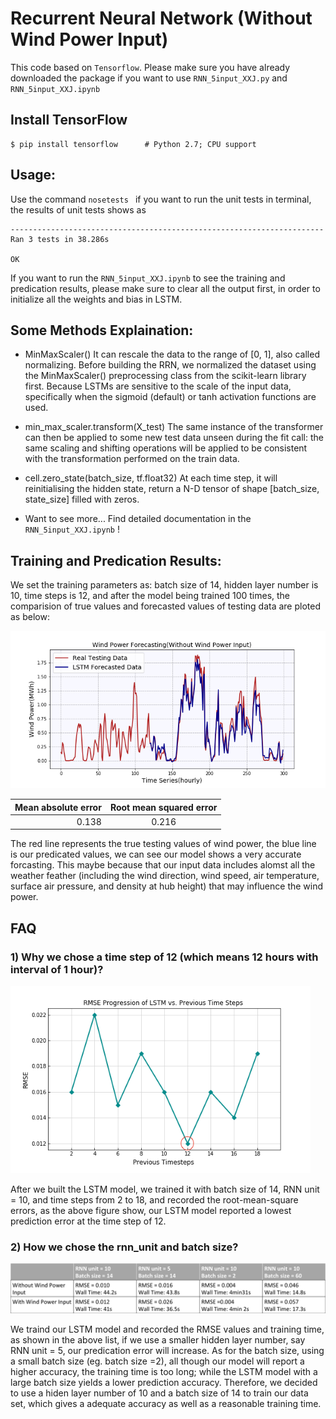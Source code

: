 # Recurrent Neural Network (Without Wind Power Input)

This code based on ``Tensorflow``. Please make sure you have already downloaded the package if you want to use ``RNN_5input_XXJ.py`` and ``RNN_5input_XXJ.ipynb``

## Install TensorFlow
```
$ pip install tensorflow      # Python 2.7; CPU support
```

## Usage:
Use the command ``nosetests `` if you want to run the unit tests in terminal, the results of unit tests shows as
```
----------------------------------------------------------------------
Ran 3 tests in 38.286s

OK
```

If you want to run the ``RNN_5input_XXJ.ipynb`` to see the training and predication results, please make sure to clear all the output first, in order to initialize all the weights and bias in LSTM.


## Some Methods Explaination: 

* MinMaxScaler()
It can rescale the data to the range of [0, 1], also called normalizing.
Before building the RRN, we normalized the dataset using the MinMaxScaler() preprocessing class from the scikit-learn library first. Because LSTMs are sensitive to the scale of the input data, specifically when the sigmoid (default) or tanh activation functions are used. 

* min_max_scaler.transform(X_test)
The same instance of the transformer can then be applied to some new test data unseen during the fit call: the same scaling and shifting operations will be applied to be consistent with the transformation performed on the train data.

* cell.zero_state(batch_size, tf.float32)
At each time step, it will reinitialising the hidden state, return a N-D tensor of shape [batch_size, state_size] filled with zeros.

* Want to see more...
  Find detailed documentation in the ``RNN_5input_XXJ.ipynb`` !


## Training and Predication Results:
We set the training parameters as: batch size of 14, hidden layer number is 10, time steps is 12, and after the model being trained 100 times, the comparision of true values and forecasted values of testing data are ploted as below: 

![Alt](https://github.com/yiwen26/WindChaser/blob/master/Graphs/Wind%20Power%20Forecasting%20(Without%20history%20power%20values).png)

|        Mean absolute error |  Root mean squared error  | 
|---------------------------:|:-------------------------:|
|                      0.138 |                     0.216 | 

The red line represents the true testing values of wind power, the blue line is our predicated values, we can see our model shows a very accurate forcasting. This maybe because that our input data includes alomst all the weather feather (including the wind direction, wind speed, air temperature, surface air pressure, and density at hub height) that may influence the wind power. 


## FAQ
### 1) Why we chose a time step of 12 (which means 12 hours with interval of 1 hour)?

<img src="https://github.com/yiwen26/WindChaser/blob/master/Graphs/RMSE_vs_Time%20Steps.png" width="480">

After we built the LSTM model, we trained it with batch size of 14, RNN unit = 10, and time steps from 2 to 18, and recorded the root-mean-square errors, as the above figure show, our LSTM model reported a lowest prediction error at the time step of 12.


### 2) How we chose the rnn_unit and batch size?

![Alt](https://github.com/yiwen26/WindChaser/blob/master/Graphs/TrainingParameters.png)

We traind our LSTM model and recorded the RMSE values and training time, as shown in the above list, if we use a smaller hidden layer number, say RNN unit = 5, our predication error will increase. As for the batch size, using a small batch size (eg. batch size =2), all though our model will report a higher accuracy, the training time is too long; while the LSTM model with a large batch size yields a lower prediction accuracy. Therefore, we decided to use a hiden layer number of 10 and a batch size of 14 to train our data set, which gives a adequate accuracy as well as a reasonable training time. 
